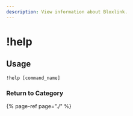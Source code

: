 ```yaml
---
description: View information about Bloxlink.
---
```


# !help

## Usage



```text
!help [command_name]
```

### Return to Category

{% page-ref page="./" %}

